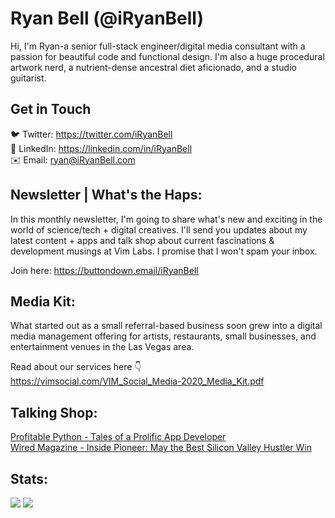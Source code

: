 # Ryan Bell (@iRyanBell)
Hi, I'm Ryan-a senior full-stack engineer/digital media consultant with a passion for beautiful code and functional design. I'm also a huge procedural artwork nerd, a nutrient-dense ancestral diet aficionado, and a studio guitarist.

## Get in Touch
🐦 Twitter: https://twitter.com/iRyanBell<br>
🔗 LinkedIn: https://linkedin.com/in/iRyanBell<br>
✉️ Email: ryan@iRyanBell.com

## Newsletter | What's the Haps:
In this monthly newsletter, I'm going to share what's new and exciting in the world of science/tech + digital creatives. I'll send you updates about my latest content + apps and talk shop about current fascinations & development musings at Vim Labs. I promise that I won't spam your inbox.

Join here: https://buttondown.email/iRyanBell

## Media Kit:
What started out as a small referral-based business soon grew into a digital media management offering for artists, restaurants, small businesses, and entertainment venues in the Las Vegas area.

Read about our services here 👇   
https://vimsocial.com/VIM_Social_Media-2020_Media_Kit.pdf

## Talking Shop:
[Profitable Python - Tales of a Prolific App Developer](https://anchor.fm/profitablepythonfm/episodes/Tales-of-a-Prolific-App-Developer--Ryan-Bell-efui64)    
[Wired Magazine - Inside Pioneer: May the Best Silicon Valley Hustler Win](https://www.wired.com/story/inside-pioneer-best-silicon-valley-hustler-win/)

## Stats:
![](https://github-readme-stats.vercel.app/api?username=iryanbell&show_icons=true&count_private=true&include_all_commits=true&line_height=32)
![](https://github-readme-stats.vercel.app/api/wakatime?username=iRyanBell&line_height=32)
